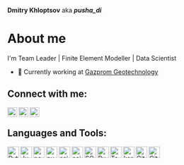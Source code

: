 **Dmitry Khloptsov** aka ***pusha_di***

# About me
I'm Team Leader | Finite Element Modeller | Data Scientist

- 💼 Currently working at [Gazprom Geotechnology](http://geotech.gazprom.ru)

## Connect with me:
[<img align="left" alt="pusha_di | Telegram" width="22px" src="https://cdn.jsdelivr.net/npm/simple-icons@9.11.0/icons/telegram.svg" />][telegram]
[<img align="left" alt="pusha_di | LinkedIn" width="22px" src="https://cdn.jsdelivr.net/npm/simple-icons@v3/icons/linkedin.svg" />][linkedin]
[<img align="left" alt="pusha_di | Instagram" width="22px" src="https://cdn.jsdelivr.net/npm/simple-icons@v3/icons/instagram.svg" />][instagram]

<br />

## Languages and Tools:
<img align="left" alt="Python" width="26px" src="https://cdn.jsdelivr.net/npm/simple-icons@9.11.0/icons/python.svg" />
<img align="left" alt="Jupyter" width="26px" src="https://cdn.jsdelivr.net/npm/simple-icons@9.11.0/icons/jupyter.svg" />
<img align="left" alt="pandas" width="26px" src="https://cdn.jsdelivr.net/npm/simple-icons@9.11.0/icons/pandas.svg" />
<img align="left" alt="numpy" width="26px" src="https://cdn.jsdelivr.net/npm/simple-icons@9.11.0/icons/numpy.svg" />
<img align="left" alt="scipy" width="26px" src="https://cdn.jsdelivr.net/npm/simple-icons@9.11.0/icons/scipy.svg" />
<img align="left" alt="scikit_learn" width="26px" src="https://cdn.jsdelivr.net/npm/simple-icons@9.11.0/icons/scikitlearn.svg" />
<img align="left" alt="SQL" width="26px" src="https://cdn.jsdelivr.net/npm/simple-icons@9.11.0/icons/postgresql.svg" />
<img align="left" alt="PyTorch" width="26px" src="https://cdn.jsdelivr.net/npm/simple-icons@9.11.0/icons/pytorch.svg" />
<img align="left" alt="TensorFlow" width="26px" src="https://cdn.jsdelivr.net/npm/simple-icons@9.11.0/icons/tensorflow.svg" />
<img align="left" alt="keras" width="26px" src="https://cdn.jsdelivr.net/npm/simple-icons@9.11.0/icons/keras.svg" />
<img align="left" alt="Git" width="26px" src="https://cdn.jsdelivr.net/npm/simple-icons@9.11.0/icons/git.svg" />
<img align="left" alt="GitHub" width="26px" src="https://cdn.jsdelivr.net/npm/simple-icons@9.11.0/icons/github.svg" />


<br />
<br />




[telegram]: https://www.t.me/pusha_d
[linkedin]: https://www.linkedin.com/in/dmitrykhloptsov/
[instagram]: https://www.instagram.com/pusha_di/
